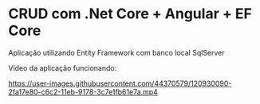# CRUD com .Net Core + Angular + EF Core

Aplicação utilizando Entity Framework com banco local SqlServer

Vídeo da aplicação funcionando:

https://user-images.githubusercontent.com/44370579/120930090-2fa17e80-c6c2-11eb-9178-3c7e1fb61e7a.mp4
